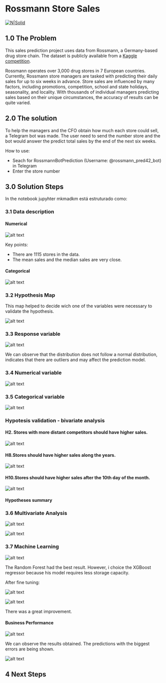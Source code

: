 # Rossmann Store Sales

[![N|Solid](https://www.nowe-czyzyny.pl/wp-content/uploads/2019/09/shop_rossmann-690x460.jpg)](https://nodesource.com/products/nsolid)

## 1.0 The Problem

This sales prediction project uses data from Rossmann, a Germany-based drug store chain. The dataset is publicly available from a [Kaggle competition](https://www.kaggle.com/c/rossmann-store-sales/overview/).

Rossmann operates over 3,000 drug stores in 7 European countries. Currently, Rossmann store managers are tasked with predicting their daily sales for up to six weeks in advance. Store sales are influenced by many factors, including promotions, competition, school and state holidays, seasonality, and locality. With thousands of individual managers predicting sales based on their unique circumstances, the accuracy of results can be quite varied. 



## 2.0 The solution

To help the managers and the CFO obtain how much each store could sell, a Telegram bot was made. The user need to send the number store and the bot  would answer the predict total sales by the end of the next six weeks.

How to use:
- Seach for RossmannBotPrediction (Username: @rossmann_pred42_bot) in Telegram
- Enter the store number

## 3.0 Solution Steps

In the notebook jupyhter mkmadkm está estruturado como:

### 3.1 Data description

#### Numerical 

![alt text](img/1-numerical_attributes.png "Title")

Key points:

- There are 1115 stores in the data.
- The mean sales and the median sales are very close.


#### Categorical

![alt text](img/2-categorical_attributes.png "Title")

### 3.2 Hypothesis Map

This map helped to decide wich one of the variables were necessary to validate the hypothesis.

![alt text](img/MindMapHypotesis_.png "Title")


### 3.3 Response variable

![alt text](img/3-response_variable.png "Title")

We can observe that the distribution does not follow a normal distribution, indicates that there are outliers and may affect the prediction model.

### 3.4 Numerical variable 

![alt text](img/4-numerical_variable.png "Title")

### 3.5 Categorical variable

![alt text](img/5-categorical_variable.png "Title")

### Hypotesis validation - bivariate analysis

#### H2. Stores with more distant competitors should have higher sales.

![alt text](img/6-H2.png "Title")

#### H8.Stores should have higher sales along the years.

![alt text](img/7-H8.png "Title")

#### H10.Stores should have higher sales after the 10th day of the month.

![alt text](img/8-H10.png "Title")

#### Hypotheses summary

### 3.6 Multivariate Analysis

![alt text](img/9-Numerical_Attribute.png "Title")


![alt text](img/10-categorical.png "Title")

### 3.7 Machine Learning


![alt text](img/7.6_cross.png "Title")

The Random Forest had the best result. However, i choice the XGBoost regressor because his model requires less storage capacity.

After fine tuning:

![alt text](img/final_result.png "Title")

![alt text](img/final_model.png "Title")

There was a great improvement.

#### Business Performance

![alt text](img/11-business.png "Title")

We can observe the results obtained. The predictions with the biggest errors are being shown.

![alt text](img/12-performance.png "Title")

## 4 Next Steps


